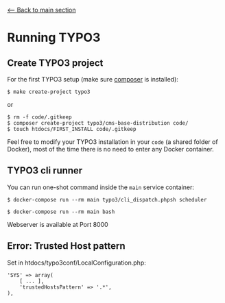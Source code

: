 [<-- Back to main section](../README.md)

# Running TYPO3

## Create TYPO3 project

For the first TYPO3 setup (make sure [composer](https://getcomposer.org/) is installed):

    $ make create-project typo3

or

    $ rm -f code/.gitkeep
    $ composer create-project typo3/cms-base-distribution code/
    $ touch htdocs/FIRST_INSTALL code/.gitkeep


Feel free to modify your TYPO3 installation in your `code` (a shared folder of Docker),
most of the time there is no need to enter any Docker container.


## TYPO3 cli runner

You can run one-shot command inside the `main` service container:

    $ docker-compose run --rm main typo3/cli_dispatch.phpsh scheduler

    $ docker-compose run --rm main bash

Webserver is available at Port 8000


## Error: Trusted Host pattern

Set in htdocs/typo3conf/LocalConfiguration.php:

    'SYS' => array(
        [ ... ],
        'trustedHostsPattern' => '.*',
    ),
